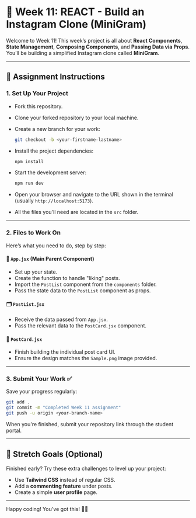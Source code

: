 # 📸 Week 11: REACT - Build an Instagram Clone (MiniGram)

Welcome to Week 11! This week’s project is all about **React Components**, **State Management**, **Composing Components**, and **Passing Data via Props**. You’ll be building a simplified Instagram clone called **MiniGram**.

---

## 🚀 Assignment Instructions

### 1. **Set Up Your Project**

- Fork this repository.
- Clone your forked repository to your local machine.
- Create a new branch for your work:

  ```bash
  git checkout -b <your-firstname-lastname>
  ```

- Install the project dependencies:

  ```bash
  npm install
  ```

- Start the development server:

  ```bash
  npm run dev
  ```

- Open your browser and navigate to the URL shown in the terminal (usually `http://localhost:5173`).

- All the files you'll need are located in the `src` folder.

---

### 2. **Files to Work On**

Here’s what you need to do, step by step:

#### 🧩 `App.jsx` (Main Parent Component)

- Set up your state.
- Create the function to handle "liking" posts.
- Import the `PostList` component from the `components` folder.
- Pass the state data to the `PostList` component as props.

#### 🗂 `PostList.jsx`

- Receive the data passed from `App.jsx`.
- Pass the relevant data to the `PostCard.jsx` component.

#### 💌 `PostCard.jsx`

- Finish building the individual post card UI.
- Ensure the design matches the `Sample.png` image provided.

---

### 3. **Submit Your Work ✅**

Save your progress regularly:

```bash
git add .
git commit -m "Completed Week 11 assignment"
git push -u origin <your-branch-name>
```

When you're finished, submit your repository link through the student portal.

---

## 🌟 Stretch Goals (Optional)

Finished early? Try these extra challenges to level up your project:

- Use **Tailwind CSS** instead of regular CSS.
- Add a **commenting feature** under posts.
- Create a simple **user profile** page.

---

Happy coding! You've got this! 💪🔥
